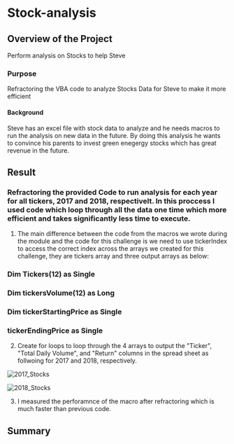 # Stock-analysis
## Overview of the Project
Perform analysis on Stocks to help Steve
### Purpose
Refractoring the VBA code to analyze Stocks Data for Steve to make it more efficient 
#### Background
Steve has an excel file with stock data to analyze and he needs macros to run the analysis on new data in the future. By doing this analysis he wants to convince his parents to invest green enegergy stocks which has great revenue in the future. 

## Result 
### Refractoring the provided Code to run analysis for each year for all tickers, 2017 and 2018, respectivelt. In this proccess I used code which loop through all the data one time which more efficient and takes significantly less time to execute. 
1. The main difference between the code from the macros we wrote during the module and the code for this challenge is we need to use tickerIndex to access the correct index across the arrays we created for this challenge, they are tickers array and three output arrays as below:
### Dim Tickers(12) as Single
### Dim tickersVolume(12) as Long
### Dim tickerStartingPrice as Single
### tickerEndingPrice as Single 
2. Create for loops to loop through the 4 arrays to output the "Ticker", "Total Daily Volume", and "Return" columns in the spread sheet as follwoing for 2017 and 2018, respectively.

![2017_Stocks](https://user-images.githubusercontent.com/65901034/173418495-57f74eb7-2b6a-47a9-bf7c-e5c212991787.png)

![2018_Stocks](https://user-images.githubusercontent.com/65901034/173418504-eb2adb21-2ba9-4e5b-99ca-ac491ce4dbad.png)

3. I measured the perforamnce of the macro after refractoring which is much faster than previous code. 




## Summary
